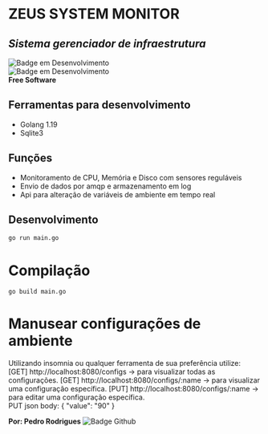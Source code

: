 # ZEUS SYSTEM MONITOR
## _Sistema gerenciador de infraestrutura_
![Badge em Desenvolvimento](http://img.shields.io/static/v1?label=STATUS&message=EM%20DESENVOLVIMENTO&color=GREEN&style=for-the-badge)</br>
![Badge em Desenvolvimento](http://img.shields.io/static/v1?label=LICENÇA&message=MIT&color=GREEN&style=for-the-badge)</br>
**Free Software**
## Ferramentas para desenvolvimento
- Golang 1.19
- Sqlite3

## Funções
- Monitoramento de CPU, Memória e Disco com sensores reguláveis
- Envio de dados por amqp e armazenamento em log
- Api para alteração de variáveis de ambiente em tempo real

## Desenvolvimento
```sh
go run main.go
```
# Compilação
```sh
go build main.go
```
# Manusear configurações de ambiente
Utilizando insomnia ou qualquer ferramenta de sua preferência utilize:
[GET] http://localhost:8080/configs -> para visualizar todas as configurações.
[GET] http://localhost:8080/configs/:name -> para visualizar uma configuração específica.
[PUT] http://localhost:8080/configs/:name -> para editar uma configuração específica.</br>
PUT json body: { "value": "90" }

**Por: Pedro Rodrigues**
![Badge Github](https://img.shields.io/github/followers/PedroRodrigues-dev?style=social)

